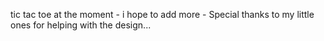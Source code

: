 tic tac toe at the moment - i hope to add more - 
Special thanks to my little ones for helping with the design...
